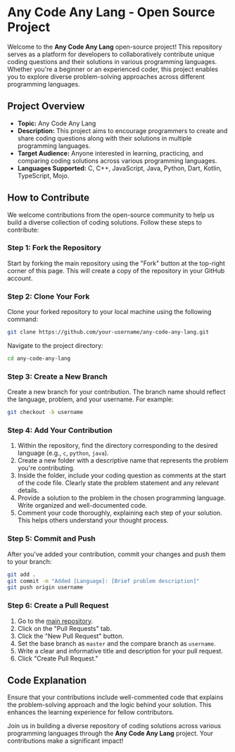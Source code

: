 # Any Code Any Lang - Open Source Project

Welcome to the **Any Code Any Lang** open-source project! This repository serves as a platform for developers to collaboratively contribute unique coding questions and their solutions in various programming languages. Whether you're a beginner or an experienced coder, this project enables you to explore diverse problem-solving approaches across different programming languages.

## Project Overview

- **Topic:** Any Code Any Lang
- **Description:** This project aims to encourage programmers to create and share coding questions along with their solutions in multiple programming languages.
- **Target Audience:** Anyone interested in learning, practicing, and comparing coding solutions across various programming languages.
- **Languages Supported:** C, C++, JavaScript, Java, Python, Dart, Kotlin, TypeScript, Mojo.

## How to Contribute

We welcome contributions from the open-source community to help us build a diverse collection of coding solutions. Follow these steps to contribute:

### Step 1: Fork the Repository

Start by forking the main repository using the "Fork" button at the top-right corner of this page. This will create a copy of the repository in your GitHub account.

### Step 2: Clone Your Fork

Clone your forked repository to your local machine using the following command:

```bash
git clone https://github.com/your-username/any-code-any-lang.git
```

Navigate to the project directory:

```bash
cd any-code-any-lang
```

### Step 3: Create a New Branch

Create a new branch for your contribution. The branch name should reflect the language, problem, and your username. For example:

```bash
git checkout -b username
```

### Step 4: Add Your Contribution

1. Within the repository, find the directory corresponding to the desired language (e.g., `c`, `python`, `java`).
2. Create a new folder with a descriptive name that represents the problem you're contributing.
3. Inside the folder, include your coding question as comments at the start of the code file. Clearly state the problem statement and any relevant details.
4. Provide a solution to the problem in the chosen programming language. Write organized and well-documented code.
5. Comment your code thoroughly, explaining each step of your solution. This helps others understand your thought process.

### Step 5: Commit and Push

After you've added your contribution, commit your changes and push them to your branch:

```bash
git add .
git commit -m "Added [Language]: [Brief problem description]"
git push origin username
```

### Step 6: Create a Pull Request

1. Go to the [main repository](https://github.com/vivinkv6/any-code-any-lang).
2. Click on the "Pull Requests" tab.
3. Click the "New Pull Request" button.
4. Set the base branch as `master` and the compare branch as `username`.
5. Write a clear and informative title and description for your pull request.
6. Click "Create Pull Request."

## Code Explanation

Ensure that your contributions include well-commented code that explains the problem-solving approach and the logic behind your solution. This enhances the learning experience for fellow contributors.


Join us in building a diverse repository of coding solutions across various programming languages through the **Any Code Any Lang** project. Your contributions make a significant impact!